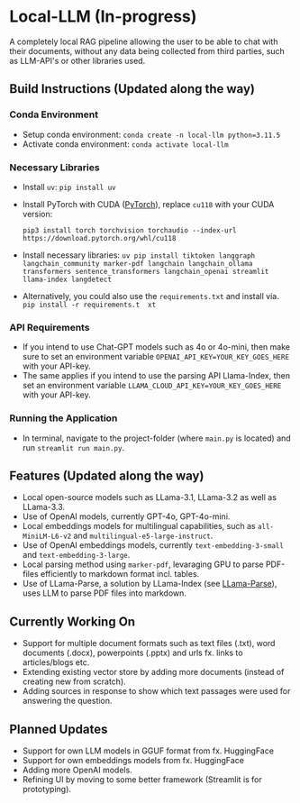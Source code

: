 # Local-LLM (In-progress)

A completely local RAG pipeline allowing the user to be able to chat with their documents, without any data being collected from third parties, such as LLM-API's or other libraries used. 

## Build Instructions (Updated along the way)

### Conda Environment 
* Setup conda environment: `conda create -n local-llm python=3.11.5`
* Activate conda environment: `conda activate local-llm`

### Necessary Libraries
* Install `uv`: `pip install uv`
* Install PyTorch with CUDA ([PyTorch](https://pytorch.org/get-started/locally/)), replace `cu118` with your CUDA version: 

    `pip3 install torch torchvision torchaudio --index-url https://download.pytorch.org/whl/cu118`

* Install necessary libraries:
    `uv pip install tiktoken langgraph langchain_community marker-pdf langchain langchain_ollama transformers sentence_transformers langchain_openai streamlit llama-index langdetect`

* Alternatively, you could also use the `requirements.txt` and install via. `pip install -r requirements.t  xt`

### API Requirements
* If you intend to use Chat-GPT models such as 4o or 4o-mini, then make sure to set an environment variable `OPENAI_API_KEY=YOUR_KEY_GOES_HERE` with your API-key. 
* The same applies if you intend to use the parsing API Llama-Index, then set an environment variable `LLAMA_CLOUD_API_KEY=YOUR_KEY_GOES_HERE` with your API-key.

### Running the Application

* In terminal, navigate to the project-folder (where `main.py` is located) and run `streamlit run main.py`.

## Features (Updated along the way)
* Local open-source models such as LLama-3.1, LLama-3.2 as well as LLama-3.3.
* Use of OpenAI models, currently GPT-4o, GPT-4o-mini.
* Local embeddings models for multilingual capabilities, such as `all-MiniLM-L6-v2` and `multilingual-e5-large-instruct`. 
* Use of OpenAI embeddings models, currently `text-embedding-3-small` and `text-embedding-3-large`.
* Local parsing method using `marker-pdf`, levaraging GPU to parse PDF-files efficiently to markdown format incl. tables.
* Use of LLama-Parse, a solution by LLama-Index (see [LLama-Parse](https://docs.cloud.llamaindex.ai/llamaparse/getting_started)), uses LLM to parse PDF files into markdown.

## Currently Working On
* Support for multiple document formats such as text files (.txt), word documents (.docx), powerpoints (.pptx) and urls fx. links to articles/blogs etc.
* Extending existing vector store by adding more documents (instead of creating new from scratch).
* Adding sources in response to show which text passages were used for answering the question. 

## Planned Updates
* Support for own LLM models in GGUF format from fx. HuggingFace
* Support for own embeddings models from fx. HuggingFace
* Adding more OpenAI models.
* Refining UI by moving to some better framework (Streamlit is for prototyping). 

